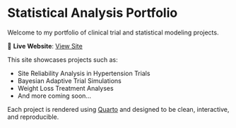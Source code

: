 # Statistical Analysis Portfolio

Welcome to my portfolio of clinical trial and statistical modeling projects.

🔗 **Live Website**: [View Site](https://prince-agyapong.github.io/Statistical-Analysis/)

This site showcases projects such as:

- Site Reliability Analysis in Hypertension Trials
- Bayesian Adaptive Trial Simulations
- Weight Loss Treatment Analyses
- And more coming soon...

Each project is rendered using [Quarto](https://quarto.org/) and designed to be clean, interactive, and reproducible.
